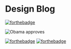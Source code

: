 Design Blog
===========

[![forthebadge](http://forthebadge.com/images/badges/fuck-it-ship-it.svg)](http://forthebadge.com)

![Obama approves](http://www.quickmeme.com/img/ae/ae0e0d5aaeabb36be15d3b36c1482afca92bc499c66bd8838d35e272ed938ad6.jpg)

[![forthebadge](http://forthebadge.com/images/badges/reading-6th-grade-level.svg)](http://forthebadge.com)
[![forthebadge](http://forthebadge.com/images/badges/certified-snoop-lion.svg)](http://forthebadge.com)